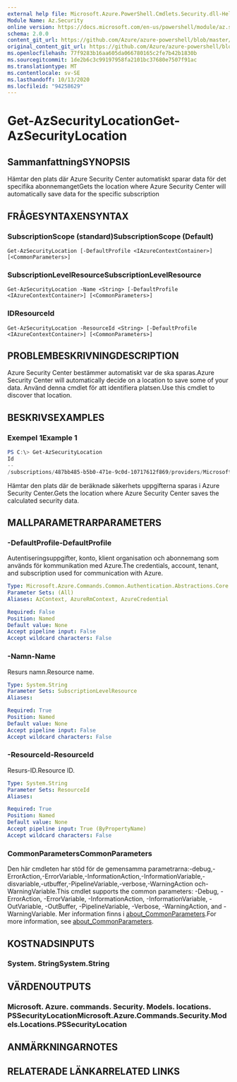```yaml
---
external help file: Microsoft.Azure.PowerShell.Cmdlets.Security.dll-Help.xml
Module Name: Az.Security
online version: https://docs.microsoft.com/en-us/powershell/module/az.security/Get-AzSecurityLocation
schema: 2.0.0
content_git_url: https://github.com/Azure/azure-powershell/blob/master/src/Security/Security/help/Get-AzSecurityLocation.md
original_content_git_url: https://github.com/Azure/azure-powershell/blob/master/src/Security/Security/help/Get-AzSecurityLocation.md
ms.openlocfilehash: 77f9283b16aa605da066780165c2fe7b42b1830b
ms.sourcegitcommit: 1de2b6c3c99197958fa2101bc37680e7507f91ac
ms.translationtype: MT
ms.contentlocale: sv-SE
ms.lasthandoff: 10/13/2020
ms.locfileid: "94258629"
---
```

# <span data-ttu-id="a1dca-101">Get-AzSecurityLocation</span><span class="sxs-lookup"><span data-stu-id="a1dca-101">Get-AzSecurityLocation</span></span>

## <span data-ttu-id="a1dca-102">Sammanfattning</span><span class="sxs-lookup"><span data-stu-id="a1dca-102">SYNOPSIS</span></span>
<span data-ttu-id="a1dca-103">Hämtar den plats där Azure Security Center automatiskt sparar data för det specifika abonnemanget</span><span class="sxs-lookup"><span data-stu-id="a1dca-103">Gets the location where Azure Security Center will automatically save data for the specific subscription</span></span>

## <span data-ttu-id="a1dca-104">FRÅGESYNTAXEN</span><span class="sxs-lookup"><span data-stu-id="a1dca-104">SYNTAX</span></span>

### <span data-ttu-id="a1dca-105">SubscriptionScope (standard)</span><span class="sxs-lookup"><span data-stu-id="a1dca-105">SubscriptionScope (Default)</span></span>
```
Get-AzSecurityLocation [-DefaultProfile <IAzureContextContainer>] [<CommonParameters>]
```

### <span data-ttu-id="a1dca-106">SubscriptionLevelResource</span><span class="sxs-lookup"><span data-stu-id="a1dca-106">SubscriptionLevelResource</span></span>
```
Get-AzSecurityLocation -Name <String> [-DefaultProfile <IAzureContextContainer>] [<CommonParameters>]
```

### <span data-ttu-id="a1dca-107">ID</span><span class="sxs-lookup"><span data-stu-id="a1dca-107">ResourceId</span></span>
```
Get-AzSecurityLocation -ResourceId <String> [-DefaultProfile <IAzureContextContainer>] [<CommonParameters>]
```

## <span data-ttu-id="a1dca-108">PROBLEMBESKRIVNING</span><span class="sxs-lookup"><span data-stu-id="a1dca-108">DESCRIPTION</span></span>
<span data-ttu-id="a1dca-109">Azure Security Center bestämmer automatiskt var de ska sparas.</span><span class="sxs-lookup"><span data-stu-id="a1dca-109">Azure Security Center will automatically decide on a location to save some of your data.</span></span>
<span data-ttu-id="a1dca-110">Använd denna cmdlet för att identifiera platsen.</span><span class="sxs-lookup"><span data-stu-id="a1dca-110">Use this cmdlet to discover that location.</span></span>

## <span data-ttu-id="a1dca-111">BESKRIVS</span><span class="sxs-lookup"><span data-stu-id="a1dca-111">EXAMPLES</span></span>

### <span data-ttu-id="a1dca-112">Exempel 1</span><span class="sxs-lookup"><span data-stu-id="a1dca-112">Example 1</span></span>
```powershell
PS C:\> Get-AzSecurityLocation
Id                                                                                                   Name
--                                                                                                   ----
/subscriptions/487bb485-b5b0-471e-9c0d-10717612f869/providers/Microsoft.Security/locations/centralus centralus
```

<span data-ttu-id="a1dca-113">Hämtar den plats där de beräknade säkerhets uppgifterna sparas i Azure Security Center.</span><span class="sxs-lookup"><span data-stu-id="a1dca-113">Gets the location where Azure Security Center saves the calculated security data.</span></span>

## <span data-ttu-id="a1dca-114">MALLPARAMETRAR</span><span class="sxs-lookup"><span data-stu-id="a1dca-114">PARAMETERS</span></span>

### <span data-ttu-id="a1dca-115">-DefaultProfile</span><span class="sxs-lookup"><span data-stu-id="a1dca-115">-DefaultProfile</span></span>
<span data-ttu-id="a1dca-116">Autentiseringsuppgifter, konto, klient organisation och abonnemang som används för kommunikation med Azure.</span><span class="sxs-lookup"><span data-stu-id="a1dca-116">The credentials, account, tenant, and subscription used for communication with Azure.</span></span>

```yaml
Type: Microsoft.Azure.Commands.Common.Authentication.Abstractions.Core.IAzureContextContainer
Parameter Sets: (All)
Aliases: AzContext, AzureRmContext, AzureCredential

Required: False
Position: Named
Default value: None
Accept pipeline input: False
Accept wildcard characters: False
```

### <span data-ttu-id="a1dca-117">-Namn</span><span class="sxs-lookup"><span data-stu-id="a1dca-117">-Name</span></span>
<span data-ttu-id="a1dca-118">Resurs namn.</span><span class="sxs-lookup"><span data-stu-id="a1dca-118">Resource name.</span></span>

```yaml
Type: System.String
Parameter Sets: SubscriptionLevelResource
Aliases:

Required: True
Position: Named
Default value: None
Accept pipeline input: False
Accept wildcard characters: False
```

### <span data-ttu-id="a1dca-119">-ResourceId</span><span class="sxs-lookup"><span data-stu-id="a1dca-119">-ResourceId</span></span>
<span data-ttu-id="a1dca-120">Resurs-ID.</span><span class="sxs-lookup"><span data-stu-id="a1dca-120">Resource ID.</span></span>

```yaml
Type: System.String
Parameter Sets: ResourceId
Aliases:

Required: True
Position: Named
Default value: None
Accept pipeline input: True (ByPropertyName)
Accept wildcard characters: False
```

### <span data-ttu-id="a1dca-121">CommonParameters</span><span class="sxs-lookup"><span data-stu-id="a1dca-121">CommonParameters</span></span>
<span data-ttu-id="a1dca-122">Den här cmdleten har stöd för de gemensamma parametrarna:-debug,-ErrorAction,-ErrorVariable,-InformationAction,-InformationVariable,-disvariable,-utbuffer,-PipelineVariable,-verbose,-WarningAction och-WarningVariable.</span><span class="sxs-lookup"><span data-stu-id="a1dca-122">This cmdlet supports the common parameters: -Debug, -ErrorAction, -ErrorVariable, -InformationAction, -InformationVariable, -OutVariable, -OutBuffer, -PipelineVariable, -Verbose, -WarningAction, and -WarningVariable.</span></span> <span data-ttu-id="a1dca-123">Mer information finns i [about_CommonParameters](http://go.microsoft.com/fwlink/?LinkID=113216).</span><span class="sxs-lookup"><span data-stu-id="a1dca-123">For more information, see [about_CommonParameters](http://go.microsoft.com/fwlink/?LinkID=113216).</span></span>

## <span data-ttu-id="a1dca-124">KOSTNADS</span><span class="sxs-lookup"><span data-stu-id="a1dca-124">INPUTS</span></span>

### <span data-ttu-id="a1dca-125">System. String</span><span class="sxs-lookup"><span data-stu-id="a1dca-125">System.String</span></span>

## <span data-ttu-id="a1dca-126">VÄRDEN</span><span class="sxs-lookup"><span data-stu-id="a1dca-126">OUTPUTS</span></span>

### <span data-ttu-id="a1dca-127">Microsoft. Azure. commands. Security. Models. locations. PSSecurityLocation</span><span class="sxs-lookup"><span data-stu-id="a1dca-127">Microsoft.Azure.Commands.Security.Models.Locations.PSSecurityLocation</span></span>

## <span data-ttu-id="a1dca-128">ANMÄRKNINGAR</span><span class="sxs-lookup"><span data-stu-id="a1dca-128">NOTES</span></span>

## <span data-ttu-id="a1dca-129">RELATERADE LÄNKAR</span><span class="sxs-lookup"><span data-stu-id="a1dca-129">RELATED LINKS</span></span>
